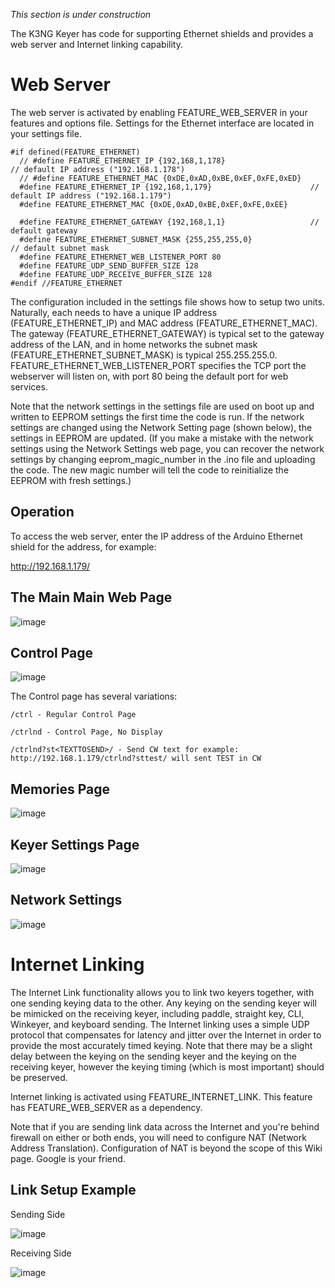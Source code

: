 _This section is under construction_

The K3NG Keyer has code for supporting Ethernet shields and provides a web server and Internet linking capability.

# Web Server

The web server is activated by enabling FEATURE_WEB_SERVER in your features and options file.  Settings for the Ethernet interface are located in your settings file.

    #if defined(FEATURE_ETHERNET)
      // #define FEATURE_ETHERNET_IP {192,168,1,178}                      // default IP address ("192.168.1.178")
      // #define FEATURE_ETHERNET_MAC {0xDE,0xAD,0xBE,0xEF,0xFE,0xED}
      #define FEATURE_ETHERNET_IP {192,168,1,179}                      // default IP address ("192.168.1.179")
      #define FEATURE_ETHERNET_MAC {0xDE,0xAD,0xBE,0xEF,0xFE,0xEE}

      #define FEATURE_ETHERNET_GATEWAY {192,168,1,1}                   // default gateway
      #define FEATURE_ETHERNET_SUBNET_MASK {255,255,255,0}                  // default subnet mask
      #define FEATURE_ETHERNET_WEB_LISTENER_PORT 80
      #define FEATURE_UDP_SEND_BUFFER_SIZE 128
      #define FEATURE_UDP_RECEIVE_BUFFER_SIZE 128
    #endif //FEATURE_ETHERNET

The configuration included in the settings file shows how to setup two units.  Naturally, each needs to have a unique IP address (FEATURE_ETHERNET_IP) and MAC address (FEATURE_ETHERNET_MAC).  The gateway (FEATURE_ETHERNET_GATEWAY) is typical set to the gateway address of the LAN, and in home networks the subnet mask (FEATURE_ETHERNET_SUBNET_MASK) is typical 255.255.255.0.  FEATURE_ETHERNET_WEB_LISTENER_PORT specifies the TCP port the webserver will listen on, with port 80 being the default port for web services.

Note that the network settings in the settings file are used on boot up and written to EEPROM settings the first time the code is run.  If the network settings are changed using the Network Setting page (shown below), the settings in EEPROM are updated.  (If you make a mistake with the network settings using the Network Settings web page, you can recover the network settings by changing eeprom_magic_number in the .ino file and uploading the code.  The new magic number will tell the code to reinitialize the EEPROM with fresh settings.)

## Operation

To access the web server, enter the IP address of the Arduino Ethernet shield for the address, for example:

http://192.168.1.179/

## The Main Main Web Page

![image](https://cloud.githubusercontent.com/assets/3332720/25308903/5cc5389e-278d-11e7-834b-7b93d8439a44.png)


## Control Page

![image](https://cloud.githubusercontent.com/assets/3332720/25308935/f0bd059a-278d-11e7-9b8d-4d7e2e7de0c0.png)

The Control page has several variations:

    /ctrl - Regular Control Page

    /ctrlnd - Control Page, No Display

    /ctrlnd?st<TEXTTOSEND>/ - Send CW text for example: http://192.168.1.179/ctrlnd?sttest/ will sent TEST in CW

## Memories Page

![image](https://cloud.githubusercontent.com/assets/3332720/25308940/023fc410-278e-11e7-9512-c98fd8045cbe.png)

## Keyer Settings Page

![image](https://cloud.githubusercontent.com/assets/3332720/25308945/19002f5a-278e-11e7-85e5-f738cc670124.png)

## Network Settings

![image](https://cloud.githubusercontent.com/assets/3332720/25308953/3ba9b3f0-278e-11e7-97e6-526363714fee.png)    

# Internet Linking

The Internet Link functionality allows you to link two keyers together, with one sending keying data to the other.  Any keying on the sending keyer will be mimicked on the receiving keyer, including paddle, straight key, CLI, Winkeyer, and keyboard sending.  The Internet linking uses a simple UDP protocol that compensates for latency and jitter over the Internet in order to provide the most accurately timed keying.  Note that there may be a slight delay between the keying on the sending keyer and the keying on the receiving keyer, however the keying timing (which is most important) should be preserved. 

Internet linking is activated using FEATURE_INTERNET_LINK.  This feature has FEATURE_WEB_SERVER as a dependency.

Note that if you are sending link data across the Internet and you're behind firewall on either or both ends, you will need to configure NAT (Network Address Translation).  Configuration of NAT is beyond the scope of this Wiki page.  Google is your friend.

## Link Setup Example

Sending Side

![image](https://cloud.githubusercontent.com/assets/3332720/25308913/9554f19a-278d-11e7-8b6c-87e38bae3946.png)

Receiving Side

![image](https://cloud.githubusercontent.com/assets/3332720/25308923/bb717ea2-278d-11e7-9747-478daeef1f2e.png)





